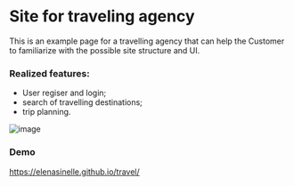 # Site for traveling agency

This is an example page for a travelling agency that can help the Customer to familiarize with the possible site structure and UI.

### Realized features:
- User regiser and login;
- search of travelling destinations;
- trip planning.

![image](https://github.com/ElenaSinelle/travel/assets/101037145/1a95249a-ffb4-4155-bf8f-632b58bf86d2)

### Demo
https://elenasinelle.github.io/travel/

